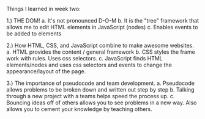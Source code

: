 Things I learned in week two:

1.) THE DOM!
  a. It's not pronounced D-O-M
  b. It is the "tree" framework that allows me to edit HTML elements in JavaScript (nodes)
  c. Enables events to be added to elements

2.) How HTML, CSS, and JavaScript combine to make awesome websites.
  a. HTML provides the content / general framework
  b. CSS styles the frame work with rules. Uses css selectors.
  c. JavaScript finds HTML elements/nodes and uses css selectors and events to change the appearance/layout of the page.

3.) The importance of pseudocode and team development.
  a. Pseudocode allows problems to be broken down and written out step by step
  b. Talking through a new project with a teams helps speed the process up.
  c. Bouncing ideas off of others allows you to see problems in a new way. Also allows you to cement your knowledge by teaching others.
